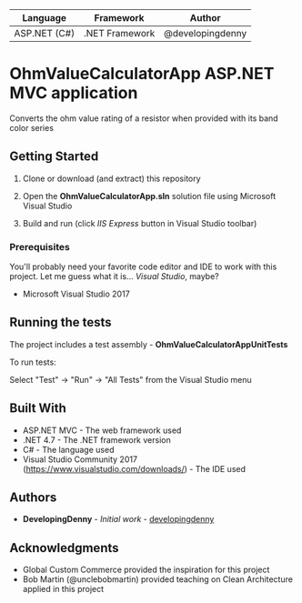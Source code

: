 | Language | Framework | Author |
| -------- | --------|--------|
| ASP.NET (C#) | .NET Framework | @developingdenny| |

# OhmValueCalculatorApp ASP.NET MVC application

Converts the ohm value rating of a resistor when provided with its band color series

## Getting Started

1. Clone or download (and extract) this repository

2. Open the __OhmValueCalculatorApp.sln__ solution file using Microsoft Visual Studio

3. Build and run (click _IIS Express_ button in Visual Studio toolbar)

### Prerequisites

You'll probably need your favorite code editor and IDE to work with this project. Let me guess what it is... _Visual Studio_, maybe?

* Microsoft Visual Studio 2017

## Running the tests

The project includes a test assembly - __OhmValueCalculatorAppUnitTests__

To run tests:

Select "Test" -> "Run" ->  "All Tests" from the Visual Studio menu

## Built With

* ASP.NET MVC - The web framework used
* .NET 4.7 - The .NET framework version
* C# - The language used
* Visual Studio Community 2017 (https://www.visualstudio.com/downloads/) - The IDE used

## Authors

* **DevelopingDenny** - *Initial work* - [developingdenny](https://github.com/developingdenny)

## Acknowledgments

* Global Custom Commerce provided the inspiration for this project
* Bob Martin (@unclebobmartin) provided teaching on Clean Architecture applied in this project
